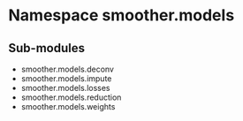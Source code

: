Namespace smoother.models
=========================

Sub-modules
-----------
* smoother.models.deconv
* smoother.models.impute
* smoother.models.losses
* smoother.models.reduction
* smoother.models.weights
